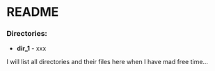 # README

### Directories:

* **dir_1** - xxx

I will list all directories and their files here when I have mad free time...